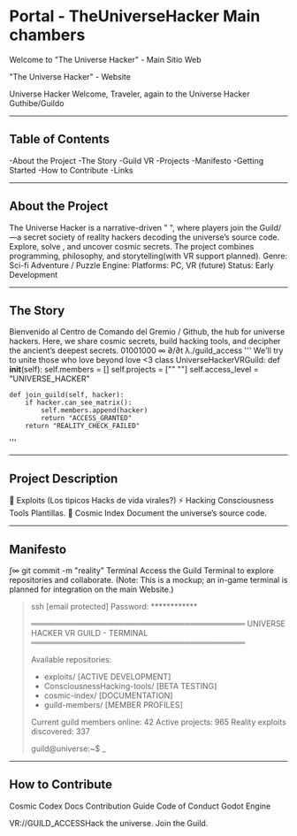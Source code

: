 # Portal - TheUniverseHacker Main chambers

Welcome to "The Universe Hacker" - Main Sitio Web

"The Universe Hacker" - Website

Universe Hacker
Welcome, Traveler, again to the Universe Hacker Guthibe/Guildo 

 ---
Table of Contents
---
   -About the Project 
   -The Story
   -Guild VR
   -Projects
   -Manifesto
   -Getting Started 
   -How to Contribute
   -Links

---
About the Project
---
The Universe Hacker is a narrative-driven " ", where players join the Guild/—a secret society of reality hackers decoding the universe’s source code. Explore, solve , and uncover cosmic secrets. The project combines programming, philosophy, and storytelling(with VR support planned).
Genre: Sci-fi Adventure / Puzzle
Engine: 
Platforms: PC, VR (future)
Status: Early Development

---
The Story
---
Bienvenido al Centro de Comando del Gremio / Github, the hub for universe hackers. 
Here, we share cosmic secrets, build hacking tools, and decipher the ancient’s deepest secrets.
01001000 ∞ ∂/∂t λ./guild_access
'''
We'll try to unite those who love beyond love <3
class UniverseHackerVRGuild:
    def __init__(self):
        self.members = []
        self.projects = ["" ""]
        self.access_level = "UNIVERSE_HACKER"
    
    def join_guild(self, hacker):
        if hacker.can_see_matrix():
            self.members.append(hacker)
            return "ACCESS_GRANTED"
        return "REALITY_CHECK_FAILED"


'''

---
Project Description
---


   🌌 Exploits
       (Los tipicos Hacks de vida virales?)
   ⚡ Hacking Consciousness Tools
       Plantillas.
   📜 Cosmic Index
       Document the universe’s source code.



---
Manifesto
---
∫∞ git commit -m "reality"
Terminal
Access the Guild Terminal to explore repositories and collaborate. 
(Note: This is a mockup; an in-game terminal is planned for integration on the main Website.)
> ssh [email protected]
> Password: ************
> 
> ═══════════════════════════════════════
>  UNIVERSE HACKER VR GUILD - TERMINAL 
> ═══════════════════════════════════════
> 
> Available repositories:
> - exploits/     [ACTIVE DEVELOPMENT]
> - ConsciousnessHacking-tools/        [BETA TESTING]
> - cosmic-index/         [DOCUMENTATION]
> - guild-members/        [MEMBER PROFILES]
> 
> Current guild members online: 42
> Active projects: 965
> Reality exploits discovered: 337
> 
> guild@universe:~$ _



---
How to Contribute
---
Cosmic Codex Docs
Contribution Guide
Code of Conduct
Godot Engine


VR://GUILD_ACCESSHack the universe. Join the Guild.
